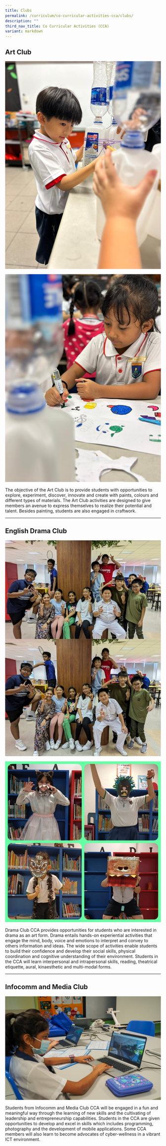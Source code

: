 ```yaml
---
title: Clubs
permalink: /curriculum/co-curricular-activities-cca/clubs/
description: ""
third_nav_title: Co Curricular Activities (CCA)
variant: markdown
---
```

Art Club
--------

![](/images/Art_Club_CCA_2.jpg)

![](/images/Art_Club_CCA_3.jpg)

The objective of the Art Club is to provide students with opportunities to explore, experiment, discover, innovate and create with paints, colours and different types of materials. The Art Club activities are designed to give members an avenue to express themselves to realize their potential and talent. Besides painting, students are also engaged in craftwork.   

* * *

  

English Drama Club
------------------

![](/images/English_Drama_Club_CCA_1.jpeg)

![](/images/English_Drama_Club_CCA_2.jpeg)

Drama Club CCA provides opportunities for students who are interested in drama as an art form. Drama entails hands-on experiential activities that engage the mind, body, voice and emotions to interpret and convey to others information and ideas. The wide scope of activities enable students to build their confidence and develop their social skills, physical coordination and cognitive understanding of their environment. Students in the CCA will learn interpersonal and intrapersonal skills, reading, theatrical etiquette, aural, kinaesthetic and multi-modal forms.  
  

* * *

Infocomm and Media Club
----------------------------
![](/images/Infocomm_CCA_2.jpg)

Students from Infocomm and Media Club CCA will be engaged in a fun and meaningful way through the learning of new skills and the cultivating of leadership and entrepreneurship capabilities. Students in the CCA are given opportunities to develop and excel in skills which includes programming, photography and the development of mobile applications. Some CCA members will also learn to become advocates of cyber-wellness in a vibrant ICT environment.